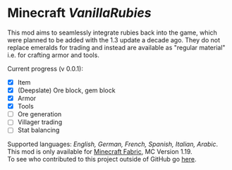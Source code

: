 
# Minecraft *VanillaRubies*
This mod aims to seamlessly integrate rubies back into the game, which were planned to be added with the 1.3 update a decade ago. They do not replace emeralds for trading and instead are available as "regular material" i.e. for crafting armor and tools.

Current progress (v 0.0.1):
 - [x] Item
 - [x] (Deepslate) Ore block, gem block
 - [x] Armor
 - [x] Tools
 - [ ] Ore generation
 - [ ] Villager trading
 - [ ] Stat balancing

Supported languages: *English, German, French, Spanish, Italian, Arabic*.\
This mod is only available for [Minecraft Fabric](https://fabricmc.net/), MC Version 1.19.\
To see who contributed to this project outside of GitHub go [here](https://github.com/LeLoomi/VanillaRubies/blob/master/CONTRIBUTORS.md).
